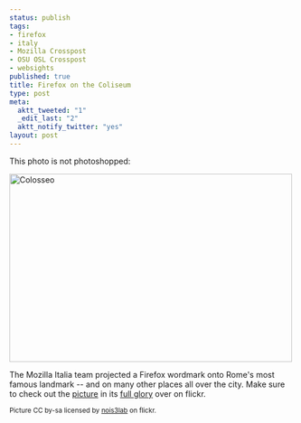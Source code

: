 ```yaml
--- 
status: publish
tags: 
- firefox
- italy
- Mozilla Crosspost
- OSU OSL Crosspost
- websights
published: true
title: Firefox on the Coliseum
type: post
meta: 
  aktt_tweeted: "1"
  _edit_last: "2"
  aktt_notify_twitter: "yes"
layout: post
---
```

This photo is not photoshopped:

<a href="http://www.flickr.com/photos/nois3lab/4088072729/"><img src="http://fredericiana.com/wp-content/uploads/2009/11/firefox-coliseum.jpg" alt="Colosseo" title="Colosseo" width="500" height="333" class="alignnone size-full wp-image-2467" /></a>

The Mozilla Italia team projected a Firefox wordmark onto Rome's most famous landmark -- and on many other places all over the city. Make sure to check out the <a href="http://www.flickr.com/photos/nois3lab/4088072729/">picture</a> in its <a href="http://www.flickr.com/photos/nois3lab/4088072729/sizes/o/">full glory</a> over on flickr.

<small>Picture CC by-sa licensed by <a href="http://www.flickr.com/photos/nois3lab/4088072729/">nois3lab</a> on flickr.</small>

